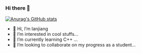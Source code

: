 ### Hi there 👋
[![Anurag's GitHub stats](https://github-readme-stats.vercel.app/api?username=lanjiangqaq)](https://github.com/anuraghazra/github-readme-stats) 


- 👋 Hi, I’m lanjiang
- 👀 I’m interested in cool stuffs...  
- 🌱 I’m currently learning C++ ... 
- 💞️ I’m looking to collaborate on my progress as a student...

